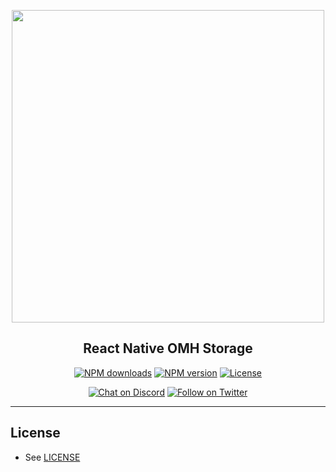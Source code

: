 <p align="center">
  <img width="500px" src="https://openmobilehub.org/wp-content/uploads/sites/13/2024/06/OpenMobileHub-horizontal-color.svg"/><br/>
  <h2 align="center">React Native OMH Storage</h2>
</p>

<p align="center">
  <a href="https://www.npmjs.com/package/@openmobilehub/storage-core"><img src="https://img.shields.io/npm/dm/@openmobilehub/storage-core.svg?style=flat" alt="NPM downloads"/></a>
  <a href="https://www.npmjs.com/package/@openmobilehub/storage-core"><img src="https://img.shields.io/npm/v/@openmobilehub/storage-core.svg?style=flat" alt="NPM version"/></a>
  <a href="https://github.com/openmobilehub/react-native-omh-storage/blob/main/LICENSE"><img src="https://img.shields.io/npm/l/@openmobilehub/storage-core.svg?style=flat" alt="License"/></a>
</p>

<p align="center">
  <a href="https://discord.com/invite/yTAFKbeVMw"><img src="https://img.shields.io/discord/1115727214827278446.svg?style=flat&colorA=7289da&label=Chat%20on%20Discord" alt="Chat on Discord"/></a>
  <a href="https://twitter.com/openmobilehub"><img src="https://img.shields.io/twitter/follow/openmobilehub.svg?style=flat&colorA=1da1f2&colorB=&label=Follow%20on%20Twitter" alt="Follow on Twitter"/></a>
</p>

---

## License

- See [LICENSE](https://github.com/openmobilehub/react-native-omh-storage/blob/main/LICENSE)

